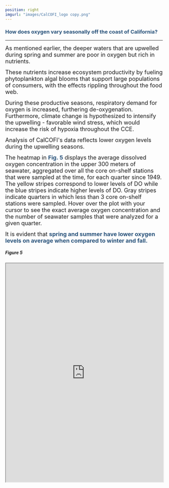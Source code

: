 ```yaml
---
position: right
imgurl: "images/CalCOFI_logo copy.png"
---
```


### <span style="color:#28527A"> How does oxygen vary seasonally off the coast of California? </span>

--- 

<font size="+1">As mentioned earlier, the deeper waters that are upwelled during spring and summer are poor in oxygen but rich in nutrients.</font>

<font size="+1">These nutrients increase ecosystem productivity by fueling phytoplankton algal blooms that support large populations of consumers, with the effects rippling throughout the food web.</font> 

<font size="+1">During these productive seasons, respiratory demand for oxygen is increased, furthering de-oxygenation. Furthermore, climate change is hypothesized to intensify the upwelling - favorable wind stress, which would increase the risk of hypoxia throughout the CCE.</font>

<font size="+1">Analysis of CalCOFI's data reflects lower oxygen levels during the upwelling seasons.</font>

<font size="+1">The heatmap in <span style="color:#28527A">**Fig. 5**</span> displays the average dissolved oxygen concentration in the upper 300 meters of seawater, aggregated over all the core on-shelf stations that were sampled at the time, for each quarter since 1949. The yellow stripes correspond to lower levels of DO while the blue stripes indicate higher levels of DO. Gray stripes indicate quarters in which less than 3 core on-shelf stations were sampled. Hover over the plot with your cursor to see the exact average oxygen concentration and the number of seawater samples that were analyzed for a given quarter.</font>

<font size="+1">It is evident that <span style="color:#28527A">**spring and summer have lower oxygen levels on average when compared to winter and fall.**</span></font>


##### Figure 5

<iframe seamless src= "https://aradams11.github.io/widgets/mean_quarter2.html" width="100%" height="700"></iframe>



